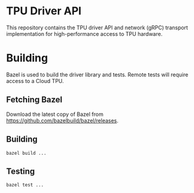 # TPU Driver API

This repository contains the TPU driver API and network (gRPC) transport
implementation for high-performance access to TPU hardware.

# Building

Bazel is used to build the driver library and tests. Remote tests will require
access to a Cloud TPU.

## Fetching Bazel

Download the latest copy of Bazel from
https://github.com/bazelbuild/bazel/releases.

## Building

`bazel build ...`

## Testing

`bazel test ...`
